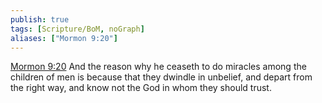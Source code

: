 ```yaml
---
publish: true
tags: [Scripture/BoM, noGraph]
aliases: ["Mormon 9:20"]
---
```

[Mormon 9:20](https://churchofjesuschrist.org/study/scriptures/bofm/morm/9?lang=eng&id=p20#p20) And the reason why he ceaseth to do miracles among the children of men is because that they dwindle in unbelief, and depart from the right way, and know not the God in whom they should trust.
